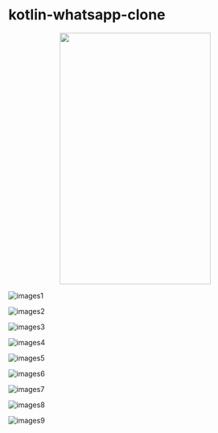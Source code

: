 # kotlin-whatsapp-clone

<p align="center">
  <img width="300" height="500" src="https://user-images.githubusercontent.com/36104238/117718063-46000b80-b1e4-11eb-9831-85b07d7014d3.gif">
</p>

![images1](https://user-images.githubusercontent.com/36104238/117733431-3be90780-b1fa-11eb-811f-a09897a2da24.png)

![images2](https://user-images.githubusercontent.com/36104238/117733442-40152500-b1fa-11eb-9d7b-157a0aec5dfe.png)

![images3](https://user-images.githubusercontent.com/36104238/117733451-44414280-b1fa-11eb-8988-472ca6d52599.png)

![images4](https://user-images.githubusercontent.com/36104238/117733463-47d4c980-b1fa-11eb-9942-a1040c99b2d7.png)

![images5](https://user-images.githubusercontent.com/36104238/117733479-4dcaaa80-b1fa-11eb-9245-d9ef052b8504.png)

![images6](https://user-images.githubusercontent.com/36104238/117733499-53c08b80-b1fa-11eb-9b1f-55a800c8d23d.png)

![images7](https://user-images.githubusercontent.com/36104238/117733506-58853f80-b1fa-11eb-9408-5afd2bd12f51.png)

![images8](https://user-images.githubusercontent.com/36104238/117733518-5c18c680-b1fa-11eb-9b52-edf18321d735.png)

![images9](https://user-images.githubusercontent.com/36104238/117733546-6b980f80-b1fa-11eb-9080-d01efda59450.png)
